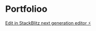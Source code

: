 # Portfolioo

[Edit in StackBlitz next generation editor ⚡️](https://stackblitz.com/~/github.com/TableThief/Portfolioo)